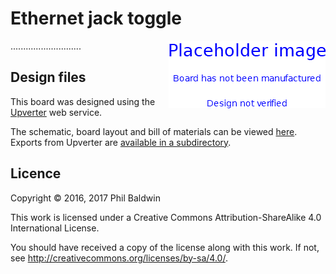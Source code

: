 # Ethernet jack toggle

<img align="right" src="../_common/PlaceholderImage.png">

............................

## Design files

This board was designed using the [Upverter](https://upverter.com) web service.

The schematic, board layout and bill of materials can be viewed [here](https://upverter.com/Trebuchetindustries/40610ec0e96577e1/Ethernet-jack-toggle/). Exports from Upverter are [available in a subdirectory](./Upverter%20exports).

## Licence

Copyright © 2016, 2017 Phil Baldwin

This work is licensed under a Creative Commons Attribution-ShareAlike 4.0 International License.

You should have received a copy of the license along with this work. If not, see <http://creativecommons.org/licenses/by-sa/4.0/>.
